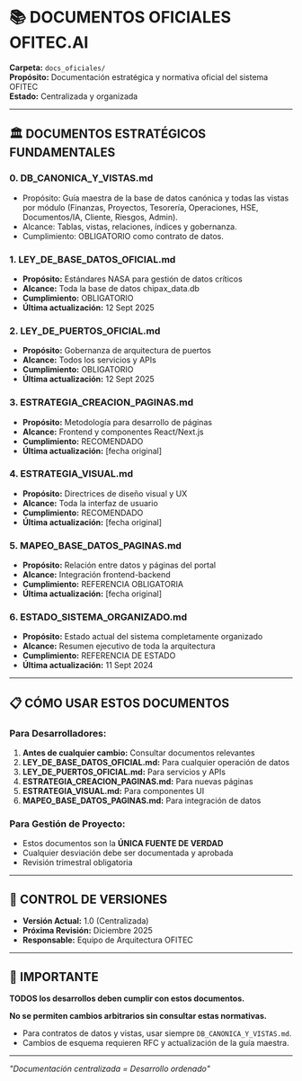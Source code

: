 # 📚 DOCUMENTOS OFICIALES OFITEC.AI

**Carpeta:** `docs_oficiales/`  
**Propósito:** Documentación estratégica y normativa oficial del sistema OFITEC  
**Estado:** Centralizada y organizada  

---

## 🏛️ DOCUMENTOS ESTRATÉGICOS FUNDAMENTALES

### 0. DB_CANONICA_Y_VISTAS.md
- Propósito: Guía maestra de la base de datos canónica y todas las vistas por módulo (Finanzas, Proyectos, Tesorería, Operaciones, HSE, Documentos/IA, Cliente, Riesgos, Admin).
- Alcance: Tablas, vistas, relaciones, índices y gobernanza.
- Cumplimiento: OBLIGATORIO como contrato de datos.

### 1. LEY_DE_BASE_DATOS_OFICIAL.md
- **Propósito:** Estándares NASA para gestión de datos críticos
- **Alcance:** Toda la base de datos chipax_data.db
- **Cumplimiento:** OBLIGATORIO
- **Última actualización:** 12 Sept 2025

### 2. LEY_DE_PUERTOS_OFICIAL.md  
- **Propósito:** Gobernanza de arquitectura de puertos
- **Alcance:** Todos los servicios y APIs
- **Cumplimiento:** OBLIGATORIO
- **Última actualización:** 12 Sept 2025

### 3. ESTRATEGIA_CREACION_PAGINAS.md
- **Propósito:** Metodología para desarrollo de páginas
- **Alcance:** Frontend y componentes React/Next.js
- **Cumplimiento:** RECOMENDADO
- **Última actualización:** [fecha original]

### 4. ESTRATEGIA_VISUAL.md
- **Propósito:** Directrices de diseño visual y UX
- **Alcance:** Toda la interfaz de usuario
- **Cumplimiento:** RECOMENDADO  
- **Última actualización:** [fecha original]

### 5. MAPEO_BASE_DATOS_PAGINAS.md
- **Propósito:** Relación entre datos y páginas del portal
- **Alcance:** Integración frontend-backend
- **Cumplimiento:** REFERENCIA OBLIGATORIA
- **Última actualización:** [fecha original]

### 6. ESTADO_SISTEMA_ORGANIZADO.md
- **Propósito:** Estado actual del sistema completamente organizado
- **Alcance:** Resumen ejecutivo de toda la arquitectura
- **Cumplimiento:** REFERENCIA DE ESTADO
- **Última actualización:** 11 Sept 2024

---

## 📋 CÓMO USAR ESTOS DOCUMENTOS

### Para Desarrolladores:
1. **Antes de cualquier cambio:** Consultar documentos relevantes
2. **LEY_DE_BASE_DATOS_OFICIAL.md:** Para cualquier operación de datos
3. **LEY_DE_PUERTOS_OFICIAL.md:** Para servicios y APIs
4. **ESTRATEGIA_CREACION_PAGINAS.md:** Para nuevas páginas
5. **ESTRATEGIA_VISUAL.md:** Para componentes UI
6. **MAPEO_BASE_DATOS_PAGINAS.md:** Para integración de datos

### Para Gestión de Proyecto:
- Estos documentos son la **ÚNICA FUENTE DE VERDAD**
- Cualquier desviación debe ser documentada y aprobada
- Revisión trimestral obligatoria

---

## 🔄 CONTROL DE VERSIONES

- **Versión Actual:** 1.0 (Centralizada)
- **Próxima Revisión:** Diciembre 2025
- **Responsable:** Equipo de Arquitectura OFITEC

---

## 🚨 IMPORTANTE

**TODOS los desarrollos deben cumplir con estos documentos.**

**No se permiten cambios arbitrarios sin consultar estas normativas.**

- Para contratos de datos y vistas, usar siempre `DB_CANONICA_Y_VISTAS.md`.
- Cambios de esquema requieren RFC y actualización de la guía maestra.

---

*"Documentación centralizada = Desarrollo ordenado"*

